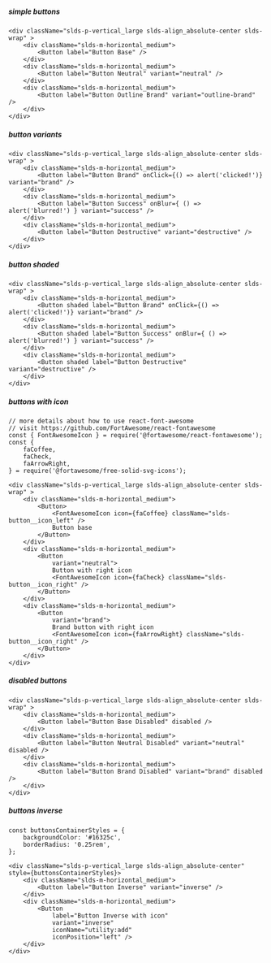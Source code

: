 ##### simple buttons

    <div className="slds-p-vertical_large slds-align_absolute-center slds-wrap" >
        <div className="slds-m-horizontal_medium">
            <Button label="Button Base" />
        </div>
        <div className="slds-m-horizontal_medium">
            <Button label="Button Neutral" variant="neutral" />
        </div>
        <div className="slds-m-horizontal_medium">
            <Button label="Button Outline Brand" variant="outline-brand" />
        </div>
    </div>


##### button variants

    <div className="slds-p-vertical_large slds-align_absolute-center slds-wrap" >
        <div className="slds-m-horizontal_medium">
            <Button label="Button Brand" onClick={() => alert('clicked!')} variant="brand" />
        </div>
        <div className="slds-m-horizontal_medium">
            <Button label="Button Success" onBlur={ () => alert('blurred!') } variant="success" />
        </div>
        <div className="slds-m-horizontal_medium">
            <Button label="Button Destructive" variant="destructive" />
        </div>
    </div>


##### button shaded

    <div className="slds-p-vertical_large slds-align_absolute-center slds-wrap" >
        <div className="slds-m-horizontal_medium">
            <Button shaded label="Button Brand" onClick={() => alert('clicked!')} variant="brand" />
        </div>
        <div className="slds-m-horizontal_medium">
            <Button shaded label="Button Success" onBlur={ () => alert('blurred!') } variant="success" />
        </div>
        <div className="slds-m-horizontal_medium">
            <Button shaded label="Button Destructive" variant="destructive" />
        </div>
    </div>


##### buttons with icon
    // more details about how to use react-font-awesome
    // visit https://github.com/FortAwesome/react-fontawesome
    const { FontAwesomeIcon } = require('@fortawesome/react-fontawesome');
    const {
        faCoffee,
        faCheck,
        faArrowRight,
    } = require('@fortawesome/free-solid-svg-icons');

    <div className="slds-p-vertical_large slds-align_absolute-center slds-wrap" >
        <div className="slds-m-horizontal_medium">
            <Button>
                <FontAwesomeIcon icon={faCoffee} className="slds-button__icon_left" />
                Button base
            </Button>
        </div>
        <div className="slds-m-horizontal_medium">
            <Button
                variant="neutral">
                Button with right icon
                <FontAwesomeIcon icon={faCheck} className="slds-button__icon_right" />
            </Button>
        </div>
        <div className="slds-m-horizontal_medium">
            <Button
                variant="brand">
                Brand button with right icon
                <FontAwesomeIcon icon={faArrowRight} className="slds-button__icon_right" />
            </Button>
        </div>
    </div>


##### disabled buttons

    <div className="slds-p-vertical_large slds-align_absolute-center slds-wrap" >
        <div className="slds-m-horizontal_medium">
            <Button label="Button Base Disabled" disabled />
        </div>
        <div className="slds-m-horizontal_medium">
            <Button label="Button Neutral Disabled" variant="neutral" disabled />
        </div>
        <div className="slds-m-horizontal_medium">
            <Button label="Button Brand Disabled" variant="brand" disabled />
        </div>
    </div>


##### buttons inverse

    const buttonsContainerStyles = {
        backgroundColor: '#16325c',
        borderRadius: '0.25rem',
    };

    <div className="slds-p-vertical_large slds-align_absolute-center" style={buttonsContainerStyles}>
        <div className="slds-m-horizontal_medium">
            <Button label="Button Inverse" variant="inverse" />
        </div>
        <div className="slds-m-horizontal_medium">
            <Button
                label="Button Inverse with icon"
                variant="inverse"
                iconName="utility:add"
                iconPosition="left" />
        </div>
    </div>
